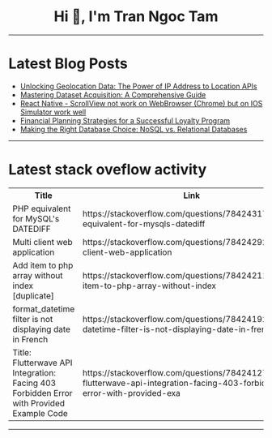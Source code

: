 <h1 align="center">Hi 👋, I'm Tran Ngoc Tam</h1>

---

# Latest Blog Posts 
<!-- BLOG-POST-LIST:START -->
- [Unlocking Geolocation Data: The Power of IP Address to Location APIs](https://dev.to/martinbaldwin127/unlocking-geolocation-data-the-power-of-ip-address-to-location-apis-35eb)
- [Mastering Dataset Acquisition: A Comprehensive Guide](https://dev.to/rishabhjaincodes/mastering-dataset-acquisition-a-comprehensive-guide-e54)
- [React Native - ScrollView not work on WebBrowser &lpar;Chrome&rpar; but on IOS Simulator work well](https://dev.to/nunosaa/react-native-scrollview-not-work-on-webbrowser-chrome-but-on-ios-simulator-work-well-2012)
- [Financial Planning Strategies for a Successful Loyalty Program](https://dev.to/zinrelo/financial-planning-strategies-for-a-successful-loyalty-program-ai5)
- [Making the Right Database Choice: NoSQL vs. Relational Databases](https://dev.to/yogini16/making-the-right-database-choice-nosql-vs-relational-databases-148d)
<!-- BLOG-POST-LIST:END -->

---

# Latest stack oveflow activity
<table>
  <tr><th>Title</th><th>Link</th></tr>
  <!-- STACKOVERFLOW:START --><tr><td>PHP equivalent for MySQL&#39;s DATEDIFF</td><td>https://stackoverflow.com/questions/78424317/php-equivalent-for-mysqls-datediff</td></tr><tr><td>Multi client web application</td><td>https://stackoverflow.com/questions/78424292/multi-client-web-application</td></tr><tr><td>Add item to php array without index [duplicate]</td><td>https://stackoverflow.com/questions/78424211/add-item-to-php-array-without-index</td></tr><tr><td>format_datetime filter is not displaying date in French</td><td>https://stackoverflow.com/questions/78424192/format-datetime-filter-is-not-displaying-date-in-french</td></tr><tr><td>Title: Flutterwave API Integration: Facing 403 Forbidden Error with Provided Example Code</td><td>https://stackoverflow.com/questions/78424127/title-flutterwave-api-integration-facing-403-forbidden-error-with-provided-exa</td></tr><!-- STACKOVERFLOW:END -->
</table>

---


